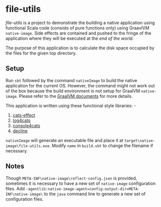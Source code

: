 # file-utils

*file-utils* is a project to demonstrate the building a native application using functional Scala code (consists of pure functions only) using GraavlVM `native-image`. Side effects are contained and pushed to the fringe of the application where they will be executed at the *end of the world*.

The purpose of this application is to calculate the disk space occupied by the files for the given top directory.

## Setup

Run `sbt` followed by the command `nativeImage` to build the native application for the current OS. However,
the command might not work out of the box because the build environment is not setup for GraalVM
`native-image`. Please refer to the [GraalVM documents](https://www.graalvm.org/reference-manual/native-image/) for more details.

This application is written using these functional style libraries: -
1. [cats-effect](https://github.com/typelevel/cats-effect) 
1. [log4cats](https://github.com/ChristopherDavenport/log4cats)
1. [console4cats](https://github.com/profunktor/console4cats)
1. [decline](http://ben.kirw.in/decline/)

`nativeImage` will generate an executable file and place it at `target\native-image\file-utils.exe`.
Modify `name` in `build.sbt` to change the filename if necessary.

## Notes

Though `META-INF\native-image\reflect-config.json` is provided, sometimes it is necessary to have a
new set of `native-image` configuration files. Add `-agentlib:native-image-agent=config-output-dir=META-INF\native-image\` 
to the `java` command line to generate a new set of configuration files.
